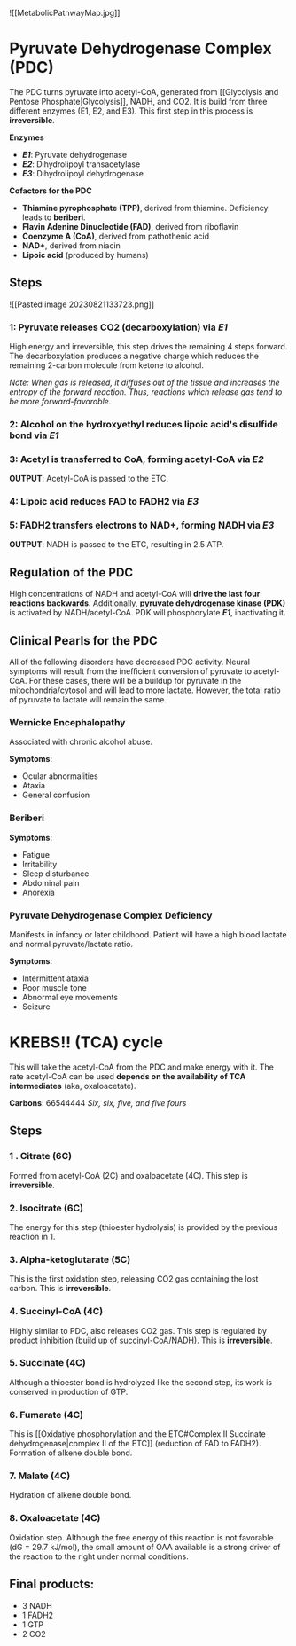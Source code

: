 ![[MetabolicPathwayMap.jpg]]
# Pyruvate Dehydrogenase Complex (PDC)
The PDC turns pyruvate into acetyl-CoA, generated from [[Glycolysis and Pentose Phosphate|Glycolysis]], NADH, and CO2. It is build from three different enzymes (E1, E2, and E3). This first step in this process is **irreversible**.

**Enzymes**
- ***E1***: Pyruvate dehydrogenase
- ***E2***: Dihydrolipoyl transacetylase
- ***E3***: Dihydrolipoyl dehydrogenase

**Cofactors for the PDC**
- **Thiamine pyrophosphate (TPP)**, derived from thiamine. Deficiency leads to **beriberi**.
- **Flavin Adenine Dinucleotide (FAD)**, derived from riboflavin
- **Coenzyme A (CoA)**, derived from pathothenic acid
- **NAD+**, derived from niacin
- **Lipoic acid** (produced by humans)
## Steps
![[Pasted image 20230821133723.png]]
### 1: Pyruvate releases CO2 (decarboxylation) via ***E1***
High energy and irreversible, this step drives the remaining 4 steps forward. The decarboxylation produces a negative charge which reduces the remaining 2-carbon molecule from ketone to alcohol.

*Note: When gas is released, it diffuses out of the tissue and increases the entropy of the forward reaction. Thus, reactions which release gas tend to be more forward-favorable.*
### 2: Alcohol on the hydroxyethyl reduces lipoic acid's disulfide bond via ***E1***
### 3: Acetyl is transferred to CoA, forming acetyl-CoA via ***E2***
**OUTPUT**: Acetyl-CoA is passed to the ETC.
### 4: Lipoic acid reduces FAD to FADH2 via ***E3***
### 5: FADH2 transfers electrons to NAD+, forming NADH via ***E3***
**OUTPUT**: NADH is passed to the ETC, resulting in 2.5 ATP.
## Regulation of the PDC
High concentrations of NADH and acetyl-CoA will **drive the last four reactions backwards**. Additionally, **pyruvate dehydrogenase kinase (PDK)** is activated by NADH/acetyl-CoA. PDK will phosphorylate ***E1***, inactivating it.
## Clinical Pearls for the PDC
All of the following disorders have decreased PDC activity. Neural symptoms will result from the inefficient conversion of pyruvate to acetyl-CoA. For these cases, there will be a buildup for pyruvate in the mitochondria/cytosol and will lead to more lactate. However, the total ratio of pyruvate to lactate will remain the same.
### Wernicke Encephalopathy 
Associated with chronic alcohol abuse.

**Symptoms**:
- Ocular abnormalities
- Ataxia
- General confusion
### Beriberi
**Symptoms**:
- Fatigue
- Irritability
- Sleep disturbance
- Abdominal pain
- Anorexia
### Pyruvate Dehydrogenase Complex Deficiency
Manifests in infancy or later childhood. Patient will have a high blood lactate and normal pyruvate/lactate ratio.

**Symptoms**:
- Intermittent ataxia
- Poor muscle tone
- Abnormal eye movements
- Seizure
# KREBS!! (TCA) cycle
This will take the acetyl-CoA from the PDC and make energy with it. The rate acetyl-CoA can be used **depends on the availability of TCA intermediates** (aka, oxaloacetate).

**Carbons**: 66544444
*Six, six, five, and five fours*
## Steps
### 1 .  Citrate (6C)
Formed from acetyl-CoA (2C) and oxaloacetate (4C). This step is **irreversible**.
### 2. Isocitrate (6C)
The energy for this step (thioester hydrolysis) is provided by the previous reaction in 1.
### 3. Alpha-ketoglutarate (5C)
This is the first oxidation step, releasing CO2 gas containing the lost carbon. This is **irreversible**.
### 4. Succinyl-CoA (4C)
Highly similar to PDC, also releases CO2 gas. This step is regulated by product inhibition (build up of succinyl-CoA/NADH). This is **irreversible**.
### 5. Succinate (4C)
Although a thioester bond is hydrolyzed like the second step, its work is conserved in production of GTP.
### 6. Fumarate (4C)
This is [[Oxidative phosphorylation and the ETC#Complex II Succinate dehydrogenase|complex II of the ETC]] (reduction of FAD to FADH2). Formation of alkene double bond.
### 7. Malate (4C)
Hydration of alkene double bond.
### 8. Oxaloacetate (4C)
Oxidation step. Although the free energy of this reaction is not favorable (dG = 29.7 kJ/mol), the small amount of OAA available is a strong driver of the reaction to the right under normal conditions.
## Final products:
- 3 NADH
- 1 FADH2
- 1 GTP
- 2 CO2
